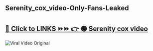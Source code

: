 
 ## Serenity_cox_video-Only-Fans-Leaked

# <h2><a href="https://clipsfans.com/Serenity_cox_video&ref=git">🔗 Click to LINKS ⏩⏩ 👉 🟢 Serenity cox video </a></h2>

<a href="https://clipsfans.com/Serenity_cox_video&ref=git" rel="nofollow" data-target="animated-image.originalLink"><img src="https://i.ibb.co.com/xMMVF88/686577567.gif" alt="Viral Video Original" style="max-width: 100%; display: inline-block;" data-target="animated-image.originalImage"></a>
